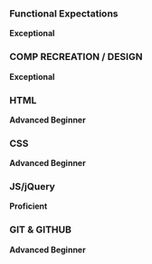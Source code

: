 ### Functional Expectations
**Exceptional**

### COMP RECREATION / DESIGN
**Exceptional**  

### HTML
**Advanced Beginner** 

### CSS
**Advanced Beginner** 

### JS/jQuery
**Proficient**

### GIT & GITHUB
**Advanced Beginner**  
